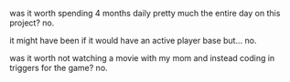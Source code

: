 was it worth spending 4 months daily pretty much the entire day on this project? no.

it might have been if it would have an active player base but... no.

was it worth not watching a movie with my mom and instead coding in triggers for the game? no.
